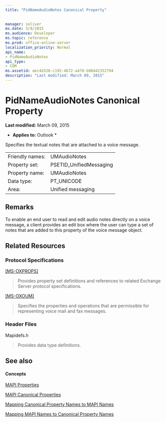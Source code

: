 ```yaml
---
title: "PidNameAudioNotes Canonical Property"
 
 
manager: soliver
ms.date: 3/9/2015
ms.audience: Developer
ms.topic: reference
ms.prod: office-online-server
localization_priority: Normal
api_name:
- PidNameAudioNotes
api_type:
- COM
ms.assetid: aec4d328-c192-4672-a478-b08442352794
description: "Last modified: March 09, 2015"
---
```


# PidNameAudioNotes Canonical Property

 **Last modified:** March 09, 2015 
  
 * **Applies to:** Outlook * 
  
Specifies the textual notes that are attached to a voice message.
  
|||
|:-----|:-----|
|Friendly names:  <br/> |UMAudioNotes  <br/> |
|Property set:  <br/> |PSETID_UnifiedMessaging  <br/> |
|Property name:  <br/> |UMAudioNotes  <br/> |
|Data type:  <br/> |PT_UNICODE  <br/> |
|Area:  <br/> |Unified messaging  <br/> |
   
## Remarks

To enable an end user to read and edit audio notes directly on a voice message, a client provides an edit box where the user can type a set of notes that are added to this property of the voice message object.
  
## Related Resources

### Protocol Specifications

[[MS-OXPROPS]](http://msdn.microsoft.com/library/f6ab1613-aefe-447d-a49c-18217230b148%28Office.15%29.aspx)
  
> Provides property set definitions and references to related Exchange Server protocol specifications.
    
[[MS-OXOUM]](http://msdn.microsoft.com/library/2a0696c5-2caf-4f20-87fb-085db430afec%28Office.15%29.aspx)
  
> Specifies the properties and operations that are permissible for representing voice mail and fax messages.
    
### Header Files

Mapidefs.h
  
> Provides data type definitions.
    
## See also

#### Concepts

[MAPI Properties](mapi-properties.md)
  
[MAPI Canonical Properties](mapi-canonical-properties.md)
  
[Mapping Canonical Property Names to MAPI Names](mapping-canonical-property-names-to-mapi-names.md)
  
[Mapping MAPI Names to Canonical Property Names](mapping-mapi-names-to-canonical-property-names.md)


